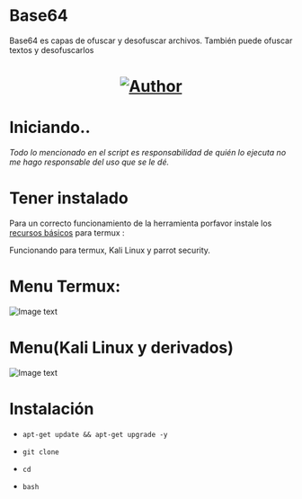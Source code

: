 # Base64
Base64 es capas de ofuscar y desofuscar archivos. También puede ofuscar textos y desofuscarlos
 
<h1 align="center"><a href="https://github.com/piratainformatico2"><img title="Author" src="https://img.shields.io/badge/Author-⍣᭕ᬁ᭖sharkcode᭖᭕ᬁ⍣-svg?style=for-the-badge&logo=github"></a></h1>

# Iniciando..
_Todo lo mencionado en el script es responsabilidad de quién lo ejecuta no me hago responsable del uso que se le dé._

# Tener instalado

Para un correcto funcionamiento de la herramienta porfavor instale los [recursos básicos](https://github.com/Juliocj7/UtilsCj7) para termux :

Funcionando para termux, Kali Linux y parrot security.

# Menu Termux:
![Image text](https://github.com/piratainformatico2/Base64/blob/main/Images/Screenshot_20210916-153423.png)

# Menu(Kali Linux y derivados)
![Image text](https://github.com/piratainformatico2/Base64/blob/main/Images/IMG-20210915-WA0145~2.jpg)

# Instalación

* ` apt-get update && apt-get upgrade -y `

* ` git clone `
* ` cd `
* ` bash `
